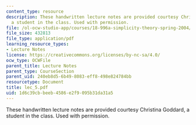 ```yaml
---
content_type: resource
description: These handwritten lecture notes are provided courtesy Christina Goddard,
  a student in the class. Used with permission.
file: /ol-ocw-studio-app/courses/18-996a-simplicity-theory-spring-2004/1d6c39cbbeeb4586e2f9095b31da31a5_lec_5.pdf
file_size: 432813
file_type: application/pdf
learning_resource_types:
- Lecture Notes
license: https://creativecommons.org/licenses/by-nc-sa/4.0/
ocw_type: OCWFile
parent_title: Lecture Notes
parent_type: CourseSection
parent_uid: 240eb8d5-6b49-8083-eff8-498e824784bb
resourcetype: Document
title: lec_5.pdf
uid: 1d6c39cb-beeb-4586-e2f9-095b31da31a5
---
```

These handwritten lecture notes are provided courtesy Christina Goddard, a student in the class. Used with permission.